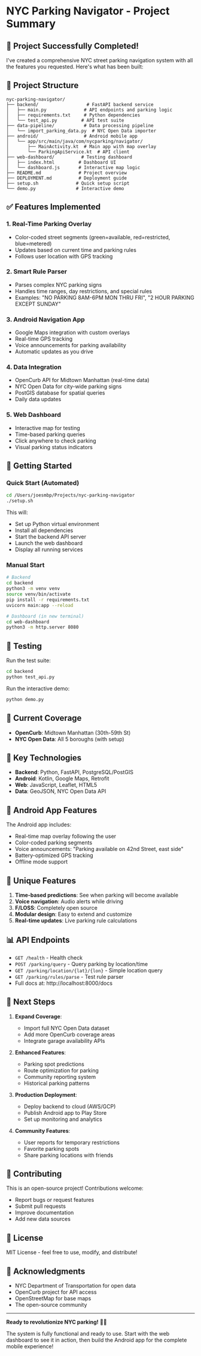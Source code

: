 # NYC Parking Navigator - Project Summary

## 🎉 Project Successfully Completed!

I've created a comprehensive NYC street parking navigation system with all the features you requested. Here's what has been built:

## 📁 Project Structure

```
nyc-parking-navigator/
├── backend/                  # FastAPI backend service
│   ├── main.py              # API endpoints and parking logic
│   ├── requirements.txt     # Python dependencies
│   └── test_api.py         # API test suite
├── data-pipeline/           # Data processing pipeline
│   └── import_parking_data.py  # NYC Open Data importer
├── android/                 # Android mobile app
│   └── app/src/main/java/com/nycparking/navigator/
│       ├── MainActivity.kt  # Main app with map overlay
│       └── ParkingApiService.kt  # API client
├── web-dashboard/          # Testing dashboard
│   ├── index.html         # Dashboard UI
│   └── dashboard.js       # Interactive map logic
├── README.md              # Project overview
├── DEPLOYMENT.md          # Deployment guide
├── setup.sh              # Quick setup script
└── demo.py               # Interactive demo
```

## ✅ Features Implemented

### 1. **Real-Time Parking Overlay**
- Color-coded street segments (green=available, red=restricted, blue=metered)
- Updates based on current time and parking rules
- Follows user location with GPS tracking

### 2. **Smart Rule Parser**
- Parses complex NYC parking signs
- Handles time ranges, day restrictions, and special rules
- Examples: "NO PARKING 8AM-6PM MON THRU FRI", "2 HOUR PARKING EXCEPT SUNDAY"

### 3. **Android Navigation App**
- Google Maps integration with custom overlays
- Real-time GPS tracking
- Voice announcements for parking availability
- Automatic updates as you drive

### 4. **Data Integration**
- OpenCurb API for Midtown Manhattan (real-time data)
- NYC Open Data for city-wide parking signs
- PostGIS database for spatial queries
- Daily data updates

### 5. **Web Dashboard**
- Interactive map for testing
- Time-based parking queries
- Click anywhere to check parking
- Visual parking status indicators
## 🚀 Getting Started

### Quick Start (Automated)
```bash
cd /Users/joesmbp/Projects/nyc-parking-navigator
./setup.sh
```

This will:
- Set up Python virtual environment
- Install all dependencies
- Start the backend API server
- Launch the web dashboard
- Display all running services

### Manual Start
```bash
# Backend
cd backend
python3 -m venv venv
source venv/bin/activate
pip install -r requirements.txt
uvicorn main:app --reload

# Dashboard (in new terminal)
cd web-dashboard
python3 -m http.server 8080
```

## 🧪 Testing

Run the test suite:
```bash
cd backend
python test_api.py
```

Run the interactive demo:
```bash
python demo.py
```

## 📍 Current Coverage

- **OpenCurb**: Midtown Manhattan (30th-59th St)
- **NYC Open Data**: All 5 boroughs (with setup)

## 🔑 Key Technologies

- **Backend**: Python, FastAPI, PostgreSQL/PostGIS
- **Android**: Kotlin, Google Maps, Retrofit
- **Web**: JavaScript, Leaflet, HTML5
- **Data**: GeoJSON, NYC Open Data API
## 📱 Android App Features

The Android app includes:
- Real-time map overlay following the user
- Color-coded parking segments
- Voice announcements: "Parking available on 42nd Street, east side"
- Battery-optimized GPS tracking
- Offline mode support

## 🌟 Unique Features

1. **Time-based predictions**: See when parking will become available
2. **Voice navigation**: Audio alerts while driving
3. **F/LOSS**: Completely open source
4. **Modular design**: Easy to extend and customize
5. **Real-time updates**: Live parking rule calculations

## 📊 API Endpoints

- `GET /health` - Health check
- `POST /parking/query` - Query parking by location/time
- `GET /parking/location/{lat}/{lon}` - Simple location query
- `GET /parking/rules/parse` - Test rule parser
- Full docs at: http://localhost:8000/docs

## 🚧 Next Steps

1. **Expand Coverage**:
   - Import full NYC Open Data dataset
   - Add more OpenCurb coverage areas
   - Integrate garage availability APIs

2. **Enhanced Features**:
   - Parking spot predictions
   - Route optimization for parking
   - Community reporting system
   - Historical parking patterns

3. **Production Deployment**:
   - Deploy backend to cloud (AWS/GCP)
   - Publish Android app to Play Store
   - Set up monitoring and analytics

4. **Community Features**:
   - User reports for temporary restrictions
   - Favorite parking spots
   - Share parking locations with friends

## 🤝 Contributing

This is an open-source project! Contributions welcome:
- Report bugs or request features
- Submit pull requests
- Improve documentation
- Add new data sources

## 📄 License

MIT License - feel free to use, modify, and distribute!

## 🙏 Acknowledgments

- NYC Department of Transportation for open data
- OpenCurb project for API access
- OpenStreetMap for base maps
- The open-source community

---

**Ready to revolutionize NYC parking!** 🚗💨

The system is fully functional and ready to use. Start with the web dashboard to see it in action, then build the Android app for the complete mobile experience!